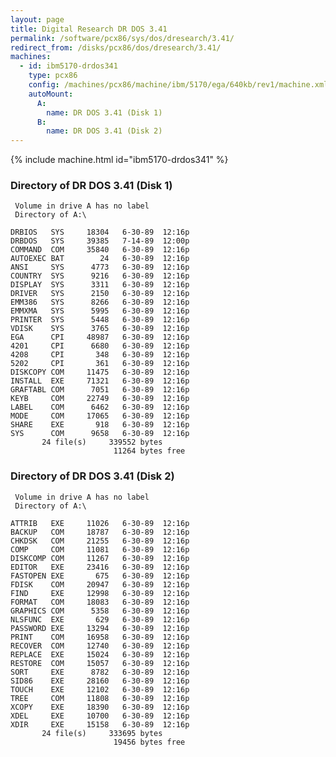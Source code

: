 ```yaml
---
layout: page
title: Digital Research DR DOS 3.41
permalink: /software/pcx86/sys/dos/dresearch/3.41/
redirect_from: /disks/pcx86/dos/dresearch/3.41/
machines:
  - id: ibm5170-drdos341
    type: pcx86
    config: /machines/pcx86/machine/ibm/5170/ega/640kb/rev1/machine.xml
    autoMount:
      A:
        name: DR DOS 3.41 (Disk 1)
      B:
        name: DR DOS 3.41 (Disk 2)
---
```


{% include machine.html id="ibm5170-drdos341" %}

### Directory of DR DOS 3.41 (Disk 1)

     Volume in drive A has no label
     Directory of A:\

    DRBIOS   SYS     18304   6-30-89  12:16p
    DRBDOS   SYS     39385   7-14-89  12:00p
    COMMAND  COM     35840   6-30-89  12:16p
    AUTOEXEC BAT        24   6-30-89  12:16p
    ANSI     SYS      4773   6-30-89  12:16p
    COUNTRY  SYS      9216   6-30-89  12:16p
    DISPLAY  SYS      3311   6-30-89  12:16p
    DRIVER   SYS      2150   6-30-89  12:16p
    EMM386   SYS      8266   6-30-89  12:16p
    EMMXMA   SYS      5995   6-30-89  12:16p
    PRINTER  SYS      5448   6-30-89  12:16p
    VDISK    SYS      3765   6-30-89  12:16p
    EGA      CPI     48987   6-30-89  12:16p
    4201     CPI      6680   6-30-89  12:16p
    4208     CPI       348   6-30-89  12:16p
    5202     CPI       361   6-30-89  12:16p
    DISKCOPY COM     11475   6-30-89  12:16p
    INSTALL  EXE     71321   6-30-89  12:16p
    GRAFTABL COM      7051   6-30-89  12:16p
    KEYB     COM     22749   6-30-89  12:16p
    LABEL    COM      6462   6-30-89  12:16p
    MODE     COM     17065   6-30-89  12:16p
    SHARE    EXE       918   6-30-89  12:16p
    SYS      COM      9658   6-30-89  12:16p
           24 file(s)     339552 bytes
                           11264 bytes free

### Directory of DR DOS 3.41 (Disk 2)

     Volume in drive A has no label
     Directory of A:\

    ATTRIB   EXE     11026   6-30-89  12:16p
    BACKUP   COM     18787   6-30-89  12:16p
    CHKDSK   COM     21255   6-30-89  12:16p
    COMP     COM     11081   6-30-89  12:16p
    DISKCOMP COM     11267   6-30-89  12:16p
    EDITOR   EXE     23416   6-30-89  12:16p
    FASTOPEN EXE       675   6-30-89  12:16p
    FDISK    COM     20947   6-30-89  12:16p
    FIND     EXE     12998   6-30-89  12:16p
    FORMAT   COM     18083   6-30-89  12:16p
    GRAPHICS COM      5358   6-30-89  12:16p
    NLSFUNC  EXE       629   6-30-89  12:16p
    PASSWORD EXE     13294   6-30-89  12:16p
    PRINT    COM     16958   6-30-89  12:16p
    RECOVER  COM     12740   6-30-89  12:16p
    REPLACE  EXE     15024   6-30-89  12:16p
    RESTORE  COM     15057   6-30-89  12:16p
    SORT     EXE      8782   6-30-89  12:16p
    SID86    EXE     28160   6-30-89  12:16p
    TOUCH    EXE     12102   6-30-89  12:16p
    TREE     COM     11808   6-30-89  12:16p
    XCOPY    EXE     18390   6-30-89  12:16p
    XDEL     EXE     10700   6-30-89  12:16p
    XDIR     EXE     15158   6-30-89  12:16p
           24 file(s)     333695 bytes
                           19456 bytes free
